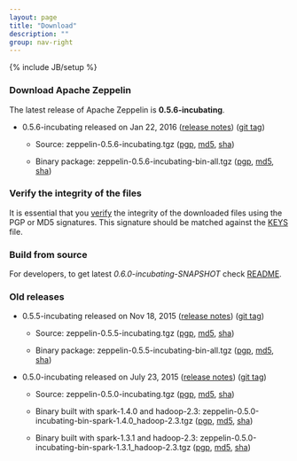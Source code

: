 ```yaml
---
layout: page
title: "Download"
description: ""
group: nav-right
---
```

<!--
Licensed under the Apache License, Version 2.0 (the "License");
you may not use this file except in compliance with the License.
You may obtain a copy of the License at

http://www.apache.org/licenses/LICENSE-2.0

Unless required by applicable law or agreed to in writing, software
distributed under the License is distributed on an "AS IS" BASIS,
WITHOUT WARRANTIES OR CONDITIONS OF ANY KIND, either express or implied.
See the License for the specific language governing permissions and
limitations under the License.
-->
{% include JB/setup %}

### Download Apache Zeppelin

The latest release of Apache Zeppelin is **0.5.6-incubating**.

  - 0.5.6-incubating released on Jan 22, 2016 ([release notes](./releases/zeppelin-release-0.5.6-incubating.html)) ([git tag](https://git-wip-us.apache.org/repos/asf?p=incubator-zeppelin.git;a=tag;h=refs/tags/v0.5.6))

    * Source:
    <a style="cursor:pointer" onclick="ga('send', 'event', 'download', 'zeppelin-src', '0.5.6-incubating'); window.location.href='http://www.apache.org/dyn/closer.cgi/incubator/zeppelin/0.5.6-incubating/zeppelin-0.5.6-incubating.tgz'">zeppelin-0.5.6-incubating.tgz</a>
    ([pgp](https://www.apache.org/dist/incubator/zeppelin/0.5.6-incubating/zeppelin-0.5.6-incubating.tgz.asc),
     [md5](https://www.apache.org/dist/incubator/zeppelin/0.5.6-incubating/zeppelin-0.5.6-incubating.tgz.md5),
     [sha](https://www.apache.org/dist/incubator/zeppelin/0.5.6-incubating/zeppelin-0.5.6-incubating.tgz.sha))

    * Binary package:
    <a style="cursor:pointer" onclick="ga('send', 'event', 'download', 'zeppelin-bin', '0.5.6-incubating'); window.location.href='http://www.apache.org/dyn/closer.cgi/incubator/zeppelin/0.5.6-incubating/zeppelin-0.5.6-incubating-bin-all.tgz'">zeppelin-0.5.6-incubating-bin-all.tgz</a>
    ([pgp](https://www.apache.org/dist/incubator/zeppelin/0.5.6-incubating/zeppelin-0.5.6-incubating-bin-all.tgz.asc),
     [md5](https://www.apache.org/dist/incubator/zeppelin/0.5.6-incubating/zeppelin-0.5.6-incubating-bin-all.tgz.md5),
     [sha](https://www.apache.org/dist/incubator/zeppelin/0.5.6-incubating/zeppelin-0.5.6-incubating-bin-all.tgz.sha))



### Verify the integrity of the files

It is essential that you [verify](https://www.apache.org/info/verification.html) the integrity of the downloaded files using the PGP or MD5 signatures. This signature should be matched against the [KEYS](https://www.apache.org/dist/incubator/zeppelin/KEYS) file.



### Build from source

For developers, to get latest *0.6.0-incubating-SNAPSHOT* check [README](https://github.com/apache/incubator-zeppelin/blob/master/README.md).



### Old releases

  - 0.5.5-incubating released on Nov 18, 2015 ([release notes](./releases/zeppelin-release-0.5.5-incubating.html)) ([git tag](https://git-wip-us.apache.org/repos/asf?p=incubator-zeppelin.git;a=tag;h=refs/tags/v0.5.5))

    * Source:
    <a style="cursor:pointer" onclick="ga('send', 'event', 'download', 'zeppelin-src', '0.5.5-incubating'); window.location.href='http://archive.apache.org/dist/incubator/zeppelin/0.5.5-incubating/zeppelin-0.5.5-incubating.tgz'">zeppelin-0.5.5-incubating.tgz</a>
    ([pgp](http://archive.apache.org/dist/incubator/zeppelin/0.5.5-incubating/zeppelin-0.5.5-incubating.tgz.asc),
     [md5](http://archive.apache.org/dist/incubator/zeppelin/0.5.5-incubating/zeppelin-0.5.5-incubating.tgz.md5),
     [sha](http://archive.apache.org/dist/incubator/zeppelin/0.5.5-incubating/zeppelin-0.5.5-incubating.tgz.sha512))

    * Binary package:
    <a style="cursor:pointer" onclick="ga('send', 'event', 'download', 'zeppelin-bin', '0.5.5-incubating'); window.location.href='http://archive.apache.org/dist/incubator/zeppelin/0.5.5-incubating/zeppelin-0.5.5-incubating-bin-all.tgz'">zeppelin-0.5.5-incubating-bin-all.tgz</a>
    ([pgp](http://archive.apache.org/dist/incubator/zeppelin/0.5.5-incubating/zeppelin-0.5.5-incubating-bin-all.tgz.asc),
     [md5](http://archive.apache.org/dist/incubator/zeppelin/0.5.5-incubating/zeppelin-0.5.5-incubating-bin-all.tgz.md5),
     [sha](http://archive.apache.org/dist/incubator/zeppelin/0.5.5-incubating/zeppelin-0.5.5-incubating-bin-all.tgz.sha512))


  - 0.5.0-incubating released on July 23, 2015 ([release notes](./releases/zeppelin-release-0.5.0-incubating.html)) ([git tag](https://git-wip-us.apache.org/repos/asf?p=incubator-zeppelin.git;a=tag;h=refs/tags/v0.5.0))


    * Source:
    <a style="cursor:pointer" onclick="ga('send', 'event', 'download', 'zeppelin-src', '0.5.0-incubating'); window.location.href='http://archive.apache.org/dist/incubator/zeppelin/0.5.0-incubating/zeppelin-0.5.0-incubating.tgz'">zeppelin-0.5.0-incubating.tgz</a>
    ([pgp](http://archive.apache.org/dist/incubator/zeppelin/0.5.0-incubating/zeppelin-0.5.0-incubating.tgz.asc),
     [md5](http://archive.apache.org/dist/incubator/zeppelin/0.5.0-incubating/zeppelin-0.5.0-incubating.tgz.md5),
     [sha](http://archive.apache.org/dist/incubator/zeppelin/0.5.0-incubating/zeppelin-0.5.0-incubating.tgz.sha))

    * Binary built with spark-1.4.0 and hadoop-2.3:
    <a style="cursor:pointer" onclick="ga('send', 'event', 'download', 'zeppelin-bin', '0.5.0-incubating'); window.location.href='http://archive.apache.org/dist/incubator/zeppelin/0.5.0-incubating/zeppelin-0.5.0-incubating-bin-spark-1.4.0_hadoop-2.3.tgz'">zeppelin-0.5.0-incubating-bin-spark-1.4.0_hadoop-2.3.tgz</a>
    ([pgp](http://archive.apache.org/dist/incubator/zeppelin/0.5.0-incubating/zeppelin-0.5.0-incubating-bin-spark-1.4.0_hadoop-2.3.tgz.asc),
     [md5](http://archive.apache.org/dist/incubator/zeppelin/0.5.0-incubating/zeppelin-0.5.0-incubating-bin-spark-1.4.0_hadoop-2.3.tgz.md5),
     [sha](http://archive.apache.org/dist/incubator/zeppelin/0.5.0-incubating/zeppelin-0.5.0-incubating-bin-spark-1.4.0_hadoop-2.3.tgz.sha))

    * Binary built with spark-1.3.1 and hadoop-2.3:
    <a style="cursor:pointer" onclick="ga('send', 'event', 'download', 'zeppelin-bin', '0.5.0-incubating'); window.location.href='http://archive.apache.org/dist/incubator/zeppelin/0.5.0-incubating/zeppelin-0.5.0-incubating-bin-spark-1.3.1_hadoop-2.3.tgz'">zeppelin-0.5.0-incubating-bin-spark-1.3.1_hadoop-2.3.tgz</a>
    ([pgp](http://archive.apache.org/dist/incubator/zeppelin/0.5.0-incubating/zeppelin-0.5.0-incubating-bin-spark-1.3.1_hadoop-2.3.tgz.asc),
     [md5](http://archive.apache.org/dist/incubator/zeppelin/0.5.0-incubating/zeppelin-0.5.0-incubating-bin-spark-1.3.1_hadoop-2.3.tgz.md5),
     [sha](http://archive.apache.org/dist/incubator/zeppelin/0.5.0-incubating/zeppelin-0.5.0-incubating-bin-spark-1.3.1_hadoop-2.3.tgz.sha))






<!--
-------------
### Old release

##### Zeppelin-0.3.3 (2014.03.29)

Download <a onclick="ga('send', 'event', 'download', 'zeppelin', '0.3.3');" href="https://s3-ap-northeast-1.amazonaws.com/zeppel.in/zeppelin-0.3.3.tar.gz">zeppelin-0.3.3.tar.gz</a> ([release note](https://zeppelin-project.atlassian.net/secure/ReleaseNote.jspa?projectId=10001&version=10301))


##### Zeppelin-0.3.2 (2014.03.14)

Download <a onclick="ga('send', 'event', 'download', 'zeppelin', '0.3.2');" href="https://s3-ap-northeast-1.amazonaws.com/zeppel.in/zeppelin-0.3.2.tar.gz">zeppelin-0.3.2.tar.gz</a> ([release note](https://zeppelin-project.atlassian.net/secure/ReleaseNote.jspa?projectId=10001&version=10300))

##### Zeppelin-0.3.1 (2014.03.06)

Download <a onclick="ga('send', 'event', 'download', 'zeppelin', '0.3.1');" href="https://s3-ap-northeast-1.amazonaws.com/zeppel.in/zeppelin-0.3.1.tar.gz">zeppelin-0.3.1.tar.gz</a> ([release note](https://zeppelin-project.atlassian.net/secure/ReleaseNote.jspa?projectId=10001&version=10201))

##### Zeppelin-0.3.0 (2014.02.07)

Download <a onclick="ga('send', 'event', 'download', 'zeppelin', '0.3.0');" href="https://s3-ap-northeast-1.amazonaws.com/zeppel.in/zeppelin-0.3.0.tar.gz">zeppelin-0.3.0.tar.gz</a>, ([release note](https://zeppelin-project.atlassian.net/secure/ReleaseNote.jspa?projectId=10001&version=10200))

##### Zeppelin-0.2.0 (2014.01.22)

Download Download <a onclick="ga('send', 'event', 'download', 'zeppelin', '0.2.0');" href="https://s3-ap-northeast-1.amazonaws.com/zeppel.in/zeppelin-0.2.0.tar.gz">zeppelin-0.2.0.tar.gz</a>, ([release note](https://zeppelin-project.atlassian.net/secure/ReleaseNote.jspa?projectId=10001&version=10001))

-->
